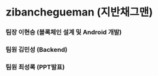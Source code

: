 # zibanchegueman (지반채그맨)

### 팀장 이현승 (블록체인 설계 및 Android 개발)
### 팀원 김민성 (Backend)
### 팀원 최성록 (PPT발표)
